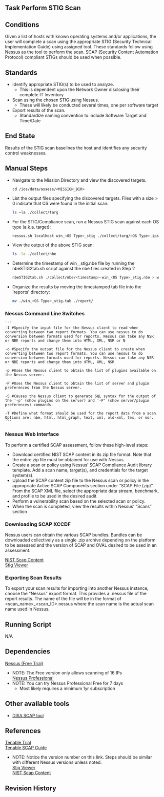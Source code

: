 ## Task Perform STIG Scan  


## Conditions  
Given a list of hosts with known operating systems and/or applications, the user will complete a scan using the appropriate STIG (Security Technical Implementation Guide) using assigned tool. These standards follow using Nessus as the tool to perform the scan. SCAP (Security Content Automation Protocol) compliant STIGs should be used when possible.  


## Standards  
* Identify appropriate STIG(s) to be used to analyze.  
  * This is dependent upon the Network Owner disclosing their complete IT Inventory  
* Scan using the chosen STIG using Nessus.  
  * These will likely be conducted several times, one per software target  
* Export results of the scan.  
  * Standardize naming convention to include Software Target and Time/Date  


## End State  
Results of the STIG scan baselines the host and identifies any security control weaknesses.  


## Manual Steps  
* Navigate to the Mission Directory and view the discovered targets.  
	```
	cd /ios/data/assess/<MISSION_DIR>  
	```  

* List the output files specifying the discovered targets.  Files with a size > 0 indicate that OS were found in the initial scan.  
	```bash
	ls –la ./collect/targ  
	```  

* For the STIG/Compliance scan, run a Nessus STIG scan against each OS type (a.k.a. target):  
	```bash
	nessus.sh localhost win_<OS Type>_stig ./collect/targ/<OS Type>.ips   
	```  

* View the output of the above STIG scan:  
	```bash
	ls -la ./collect/nbe  
	```  
 
* Determine the timestamp of win_<OS Type>_stig.nbe file by running the nbeSTIG2tab.sh script against the nbe files created in Step 2  
	```bash
	nbeSTIG2tab.sh ./collect/nbe/<timestamp>-win_<OS Type>_stig.nbe > win_<OS Type>_stig.tab  
	```  

* Organize the results by moving the timestamped tab file into the 'reports' directory:  
	```bash
	mv ./win_<OS Type>_stig.tab ./report/  
	```  


### Nessus Command Line Switches  
	```  
	-I #Specify the input file for the Nessus client to read when converting between two report formats. You can use nessus to do conversion between formats used for reports. Nessus can take any NSR or NBE reports and change them into HTML, XML, NSR or N  
	
	-o #Specify the output file for the Nessus client to create when converting between two report formats. You can use nessus to do conversion between formats used for reports. Nessus can take any NSR or NBE reports and change them into HTML, XML, NSR  
	
	-p #Uses the Nessus client to obtain the list of plugins available on the Nessus server.  
	
	-P #Uses the Nessus client to obtain the list of server and plugin preferences from the Nessus server.  
	
	-S #Causes the Nessus client to generate SQL syntax for the output of the '-p' (show plugins on the server) and '-P' (show server/plugin preferences) commands.  
	
	-T #Define what format should be used for the report data from a scan. Options are: nbe, html, html_graph, text, xml, old-xml, tex, or nsr.  
	```  
  

### Nessus Web Interface  
To perform a certified SCAP assessment, follow these high-level steps:  
* Download certified NIST SCAP content in its zip file format. Note that the entire zip file must be obtained for use with Nessus.  
* Create a scan or policy using Nessus’ SCAP Compliance Audit library template. Add a scan name, target(s), and credentials for the target system(s).  
* Upload the SCAP content zip file to the Nessus scan or policy in the appropriate Active SCAP Components section under “SCAP File (zip)”. From the SCAP XML file, select the appropriate data stream, benchmark, and profile to be used in the desired audit.  
* Perform a vulnerability scan based on the selected scan or policy.  
* When the scan is completed, view the results within Nessus’ “Scans” section  


### Downloading SCAP XCCDF  
Nessus users can obtain the various SCAP bundles. Bundles can be downloaded collectively as a single .zip archive depending on the platform to be assessed and the version of SCAP and OVAL desired to be used in an assessment.  

[NIST Scap Content](https://nvd.nist.gov/ncp/repository)  
[Stig Viewer](https://www.stigviewer.com/stigs)  


### Exporting Scan Results  
To export your scan results for importing into another Nessus instance, choose the “Nessus” export format. This provides a .nessus file of the report results. The name of the file will be in the format of <scan_name>_<scan_ID>.nessus where the scan name is the actual scan name used in Nessus.   


## Running Script  
N/A  
  

## Dependencies  
[Nessus (Free Trial)](https://www.tenable.com/try)  
* NOTE: The Free version only allows scanning of 16 IPs  
[Nessus Professional](https://www.tenable.com/products/nessus)  
* NOTE: You can try Nessus Professional Free for 7 days  
  * Most likely requires a minimum 1yr subscription  
  
## Other available tools  
- [DISA SCAP tool](https://public.cyber.mil/stigs/)  


## References  
[Tenable Trial](https://www.tenable.com/try)  
[Tenable SCAP Guide](http://static.tenable.com/documentation/Nessus_6.1_SCAP_Assessments.pdf)  
* NOTE: Notice the version number on this link. Steps should be similar with different Nessus versions unless noted.  
[Stig Viewer](https://www.stigviewer.com/stigs)  
[NIST Scap Content](https://nvd.nist.gov/ncp/repository)  


## Revision History  
